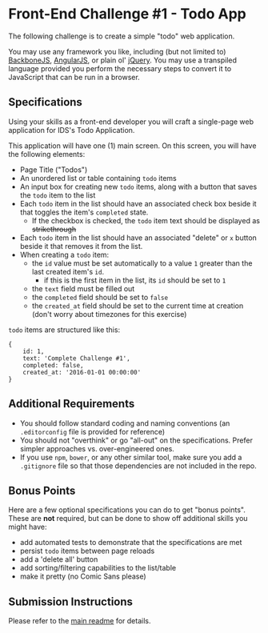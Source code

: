 # Front-End Challenge #1 - Todo App

The following challenge is to create a simple "todo" web application.

You may use any framework you like, including (but not limited to) [BackboneJS](http://backbonejs.org/), [AngularJS](https://angularjs.org/), or plain ol' [jQuery](https://jquery.com/). You may use a transpiled language provided you perform the necessary steps to convert it to JavaScript that can be run in a browser.

## Specifications

Using your skills as a front-end developer you will craft a single-page web application for IDS's Todo Application.

This application will have one (1) main screen. On this screen, you will have the following elements:
- Page Title ("Todos")
- An unordered list or table containing `todo` items
- An input box for creating new `todo` items, along with a button that saves the `todo` item to the list
- Each `todo` item in the list should have an associated check box beside it that toggles the item's `completed` state.
    - If the checkbox is checked, the `todo` item text should be displayed as ~~strikethrough~~
- Each `todo` item in the list should have an associated "delete" or `x` button beside it that removes it from the list.
- When creating a `todo` item:
    - the `id` value must be set automatically to a value `1` greater than the last created item's `id`.
        - if this is the first item in the list, its `id` should be set to `1`
    - the `text` field must be filled out
    - the `completed` field should be set to `false`
    - the `created_at` field should be set to the current time at creation (don't worry about timezones for this exercise)

`todo` items are structured like this:
```
{
    id: 1,
    text: 'Complete Challenge #1',
    completed: false,
    created_at: '2016-01-01 00:00:00'
}
```

## Additional Requirements

- You should follow standard coding and naming conventions (an `.editorconfig` file is provided for reference)
- You should not "overthink" or go "all-out" on the specifications. Prefer simpler approaches vs. over-engineered ones.
- If you use `npm`, `bower`, or any other similar tool, make sure you add a `.gitignore` file so that those dependencies are not included in the repo.

## Bonus Points

Here are a few optional specifications you can do to get "bonus points". These are **not** required, but can be done to show off additional skills you might have:

- add automated tests to demonstrate that the specifications are met
- persist `todo` items between page reloads
- add a 'delete all' button
- add sorting/filtering capabilities to the list/table
- make it pretty (no Comic Sans please)

## Submission Instructions

Please refer to the [main readme](../../README.md#submission-instructions) for details.
